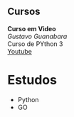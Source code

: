 ## Cursos

__Curso em Video__<BR>
_Gustavo Guanabara_<BR>
Curso de PYthon 3<BR>
[Youtube](https://www.youtube.com/c/CursoemV%C3%ADdeo/playlists)


# Estudos

- Python
- GO
